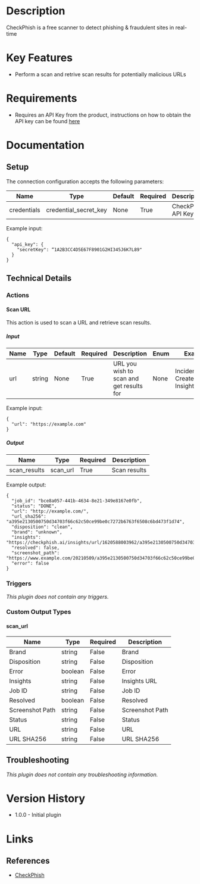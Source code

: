 # Description

CheckPhish is a free scanner to detect phishing & fraudulent sites in real-time

# Key Features

* Perform a scan and retrive scan results for potentially malicious URLs

# Requirements

* Requires an API Key from the product, instructions on how to obtain the API key can be found [here](https://checkphish.ai/docs/checkphish-api/#requestApiKey)
  
# Documentation

## Setup

The connection configuration accepts the following parameters:

|Name|Type|Default|Required|Description|Enum|Example|
|----|----|-------|--------|-----------|----|-------|
|credentials|credential_secret_key|None|True|CheckPhish API Key|None|1A2B3CC4D5E67F8901G2HI345J6K7L89|

Example input:

```
{
  "api_key": {
    "secretKey": “1A2B3CC4D5E67F8901G2HI345J6K7L89"
  }
}
```

## Technical Details

### Actions

#### Scan URL

This action is used to scan a URL and retrieve scan results.

##### Input

|Name|Type|Default|Required|Description|Enum|Example|
|----|----|-------|--------|-----------|----|-------|
|url|string|None|True|URL you wish to scan and get results for|None|Incident Created By InsightConnect|

Example input:

```
{
  "url": "https://example.com"
}
```

##### Output

|Name|Type|Required|Description|
|----|----|--------|-----------|
|scan_results|scan_url|True|Scan results|

Example output:

```
{
  "job_id": "bce8a057-441b-4634-8e21-349e8167e0fb",
  "status": "DONE",
  "url": "http://example.com/",
  "url_sha256": "a395e2130500750d34703f66c62c50ce99be0c7272b6763f6508c6bd473f1d74",
  "disposition": "clean",
  "brand": "unknown",
  "insights": "https://checkphish.ai/insights/url/1620588003962/a395e2130500750d34703f66c62c50ce99be0c7272b6763f6508c6bd473f1d74",
  "resolved": false,
  "screenshot_path": "https://www.example.com/20210509/a395e2130500750d34703f66c62c50ce99be0c7272b6763f6508c6bd473f1d74.png",
  "error": false
}
```

### Triggers

_This plugin does not contain any triggers._

### Custom Output Types

#### scan_url

|Name|Type|Required|Description|
|----|----|--------|-----------|
|Brand|string|False|Brand|
|Disposition|string|False|Disposition|
|Error|boolean|False|Error|
|Insights|string|False|Insights URL|
|Job ID|string|False|Job ID|
|Resolved|boolean|False|Resolved|
|Screenshot Path|string|False|Screenshot Path|
|Status|string|False|Status|
|URL|string|False|URL|
|URL SHA256|string|False|URL SHA256|


## Troubleshooting

_This plugin does not contain any troubleshooting information._

# Version History

* 1.0.0 - Initial plugin

# Links

## References

* [CheckPhish](https://checkphish.ai/)
